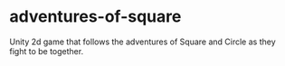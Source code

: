 # adventures-of-square
Unity 2d game that follows the adventures of Square and Circle as they fight to be together.

